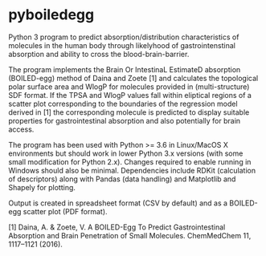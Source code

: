 # pyboiledegg
Python 3 program to predict absorption/distribution characteristics of molecules in the human body through likelyhood of gastrointenstinal absorption and ability to cross the blood-brain-barrier.

The program implements the Brain Or IntestinaL EstimateD absorption (BOILED-egg) method of Daina and Zoete [1] and calculates the topological polar surface area and WlogP for molecules provided in (multi-structure) SDF format. If the TPSA and WlogP values fall within eliptical regions of a scatter plot corresponding to the boundaries of the regression model derived in [1] the corresponding molecule is predicted to display suitable properties for gastrointestinal absorption and also potentially for brain access.

The program has been used with Python >= 3.6 in Linux/MacOS X environments but should work in lower Python 3.x versions (with some small modification for Python 2.x). Changes required to enable running in Windows should also be minimal. Dependencies include RDKit (calculation of descriptors) along with Pandas (data handling) and Matplotlib and Shapely for plotting.

Output is created in spreadsheet format (CSV by default) and as a BOILED-egg scatter plot (PDF format).

[1] Daina, A. & Zoete, V. A BOILED-Egg To Predict Gastrointestinal Absorption and Brain Penetration of Small Molecules. ChemMedChem 11, 1117–1121 (2016).
